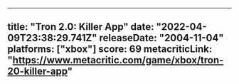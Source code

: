 
---
title: "Tron 2.0: Killer App"
date: "2022-04-09T23:38:29.741Z"
releaseDate: "2004-11-04"
platforms: ["xbox"]
score: 69
metacriticLink: "https://www.metacritic.com/game/xbox/tron-20-killer-app"
---
